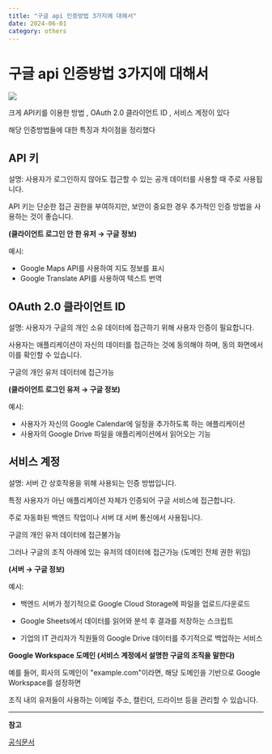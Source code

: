 ```yaml
---
title: "구글 api 인증방법 3가지에 대해서"
date: 2024-06-01
category: others
---
```


# 구글 api 인증방법 3가지에 대해서

![](/storage/1717252040.jpg)

크게 API키를 이용한 방법 , OAuth 2.0 클라이언트 ID , 서비스 계정이 있다

해당 인증방법들에 대한 특징과 차이점을 정리했다

## API 키

설명: 사용자가 로그인하지 않아도 접근할 수 있는 공개 데이터를 사용할 때 주로 사용됩니다.

API 키는 단순한 접근 권한을 부여하지만, 보안이 중요한 경우 추가적인 인증 방법을 사용하는 것이 좋습니다.

**(클라이언트 로그인 안 한 유저 → 구글 정보)**

예시:

* Google Maps API를 사용하여 지도 정보를 표시
* Google Translate API를 사용하여 텍스트 번역

## OAuth 2.0 클라이언트 ID

설명: 사용자가 구글의 개인 소유 데이터에 접근하기 위해 사용자 인증이 필요합니다.

사용자는 애플리케이션이 자신의 데이터를 접근하는 것에 동의해야 하며, 동의 화면에서 이를 확인할 수 있습니다.

구글의 개인 유저 데이터에 접근가능

**(클라이언트 로그인 유저 → 구글 정보)**

예시:

* 사용자가 자신의 Google Calendar에 일정을 추가하도록 하는 애플리케이션
* 사용자의 Google Drive 파일을 애플리케이션에서 읽어오는 기능

## 서비스 계정

설명: 서버 간 상호작용을 위해 사용되는 인증 방법입니다.

특정 사용자가 아닌 애플리케이션 자체가 인증되어 구글 서비스에 접근합니다.

주로 자동화된 백엔드 작업이나 서버 대 서버 통신에서 사용됩니다.

구글의 개인 유저 데이터에 접근불가능

그러나 구글의 조직 아래에 있는 유저의 데이터에 접근가능 (도메인 전체 권한 위임)

**(서버 → 구글 정보)**

예시:

* 백엔드 서버가 정기적으로 Google Cloud Storage에 파일을 업로드/다운로드

* Google Sheets에서 데이터를 읽어와 분석 후 결과를 저장하는 스크립트
* 기업의 IT 관리자가 직원들의 Google Drive 데이터를 주기적으로 백업하는 서비스

**Google Workspace 도메인 (서비스 계정에서 설명한 구글의 조직을 말한다)**

예를 들어, 회사의 도메인이 "example.com"이라면, 해당 도메인을 기반으로 Google Workspace를 설정하면

조직 내의 유저들이 사용하는 이메일 주소, 캘린더, 드라이브 등을 관리할 수 있습니다.

---

**참고**

[공식문서]( https://developers.google.com/workspace/guides/auth-overview?hl=ko)
